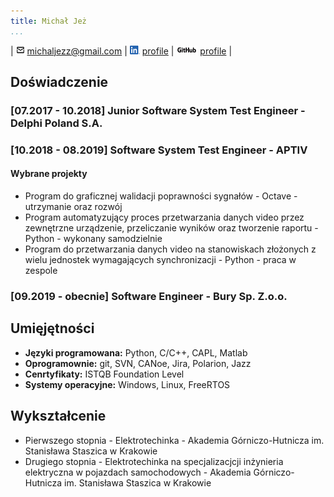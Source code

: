 ```yaml
---
title: Michał Jeż
...
```


| ![mail icon](images/Mail.png) michaljezz@gmail.com | ![LinkedIn icon](images/LinkedIn.png) [profile](https://www.linkedin.com/in/micha%C5%82-je%C5%BC-007792133/) | ![GitHub icon](images/GitHub.png) [profile](https://github.com/m-jez) |

## Doświadczenie

### [07.2017 - 10.2018] Junior Software System Test Engineer - Delphi Poland S.A.
### [10.2018 - 08.2019] Software System Test Engineer - APTIV
#### Wybrane projekty
* Program do graficznej walidacji poprawności sygnałów - Octave - utrzymanie oraz rozwój
* Program automatyzujący proces przetwarzania danych video przez zewnętrzne urządzenie, przeliczanie wyników oraz tworzenie raportu - Python - wykonany samodzielnie
* Program do przetwarzania danych video na stanowiskach złożonych z wielu jednostek wymagających synchronizacji - Python - praca w zespole

### [09.2019 - obecnie] Software Engineer - Bury Sp. Z.o.o.

## Umięjętności
* **Języki programowana:** Python, C/C++, CAPL, Matlab
* **Oprogramownie:** git, SVN, CANoe, Jira, Polarion, Jazz
* **Cenrtyfikaty:** ISTQB Foundation Level
* **Systemy operacyjne:** Windows, Linux, FreeRTOS

## Wykształcenie
* Pierwszego stopnia - Elektrotechinka - Akademia Górniczo-Hutnicza im. Stanisława Staszica w Krakowie
* Drugiego stopnia - Elektrotechinka na specjalizacjcji inżynieria elektryczna w pojazdach samochodowych - Akademia Górniczo-Hutnicza im. Stanisława Staszica w Krakowie
